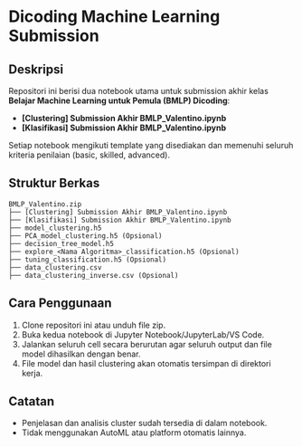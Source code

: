 
# Dicoding Machine Learning Submission

## Deskripsi

Repositori ini berisi dua notebook utama untuk submission akhir kelas **Belajar Machine Learning untuk Pemula (BMLP) Dicoding**:

- **[Clustering] Submission Akhir BMLP_Valentino.ipynb**
- **[Klasifikasi] Submission Akhir BMLP_Valentino.ipynb**

Setiap notebook mengikuti template yang disediakan dan memenuhi seluruh kriteria penilaian (basic, skilled, advanced).

## Struktur Berkas

```text
BMLP_Valentino.zip
├── [Clustering] Submission Akhir BMLP_Valentino.ipynb
├── [Klasifikasi] Submission Akhir BMLP_Valentino.ipynb
├── model_clustering.h5
├── PCA_model_clustering.h5 (Opsional)
├── decision_tree_model.h5
├── explore_<Nama Algoritma>_classification.h5 (Opsional)
├── tuning_classification.h5 (Opsional)
├── data_clustering.csv
├── data_clustering_inverse.csv (Opsional)
```

## Cara Penggunaan

1. Clone repositori ini atau unduh file zip.
2. Buka kedua notebook di Jupyter Notebook/JupyterLab/VS Code.
3. Jalankan seluruh cell secara berurutan agar seluruh output dan file model dihasilkan dengan benar.
4. File model dan hasil clustering akan otomatis tersimpan di direktori kerja.

## Catatan

- Penjelasan dan analisis cluster sudah tersedia di dalam notebook.
- Tidak menggunakan AutoML atau platform otomatis lainnya.